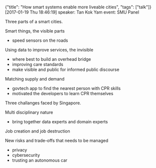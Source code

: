 {"title": "How smart systems enable more liveable cities", "tags": ["talk"]}
[2017-01-19 Thu 18:46:19]
speaker: Tan Kok Yam
event: SMU Panel

Three parts of a smart cities.

Smart things, the visible parts
* speed sensors on the roads

Using data to improve services, the invisible
* where best to build an overhead bridge
* improving care standards
* make visible and public for informed public discourse

Matching supply and demand
* govtech app to find the nearest person with CPR skills
* motivated the developers to learn CPR themselves

Three challanges faced by Singapore.

Multi disciplinary nature
* bring together data experts and domain experts

Job creation and job destruction

New risks and trade-offs that needs to be managed
* privacy
* cybersecurity
* trusting an autonomous car

